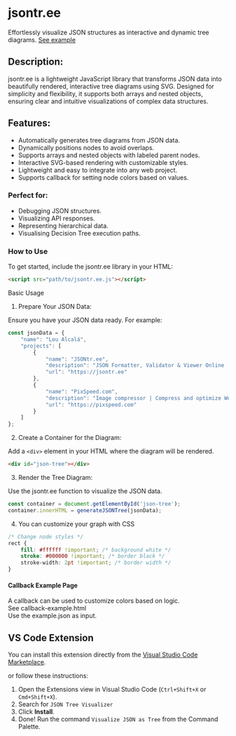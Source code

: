 # jsontr.ee
Effortlessly visualize JSON structures as interactive and dynamic tree diagrams. [See example](https://jsontr.ee/)

## Description:
jsontr.ee is a lightweight JavaScript library that transforms JSON data into beautifully rendered, interactive tree diagrams using SVG. Designed for simplicity and flexibility, it supports both arrays and nested objects, ensuring clear and intuitive visualizations of complex data structures.

## Features:

- Automatically generates tree diagrams from JSON data.
- Dynamically positions nodes to avoid overlaps.
- Supports arrays and nested objects with labeled parent nodes.
- Interactive SVG-based rendering with customizable styles.
- Lightweight and easy to integrate into any web project.
- Supports callback for setting node colors based on values.

### Perfect for:

- Debugging JSON structures.
- Visualizing API responses.
- Representing hierarchical data.
- Visualising Decision Tree execution paths.

### How to Use

To get started, include the jsontr.ee library in your HTML:
```html
<script src="path/to/jsontr.ee.js"></script>
```

Basic Usage

1. Prepare Your JSON Data:

Ensure you have your JSON data ready. For example:

```javascript
const jsonData = {
    "name": "Lou Alcalá",
    "projects": [
        {
            "name": "JSONtr.ee",
            "description": "JSON Formatter, Validator & Viewer Online | JSONtr.ee",
            "url": "https://jsontr.ee"
        },
        {
            "name": "PixSpeed.com",
            "description": "Image compressor | Compress and optimize WebP, PNG, JPG, JPeG and AVIF",
            "url": "https://pixspeed.com"
        }
    ]
};
```

2. Create a Container for the Diagram:

Add a `<div>` element in your HTML where the diagram will be rendered.

```html
<div id="json-tree"></div>
```

3. Render the Tree Diagram:

Use the jsontr.ee function to visualize the JSON data.

```javascript
const container = document.getElementById('json-tree');
container.innerHTML = generateJSONTree(jsonData);
```

4. You can customize your graph with CSS

```css
/* Change node styles */
rect {
    fill: #ffffff !important; /* background white */
    stroke: #000000 !important; /* border black */
    stroke-width: 2pt !important; /* border width */
}
```  
  
#### Callback Example Page
A callback can be used to customize colors based on logic.  
See callback-example.html  
Use the example.json as input.  
  
## VS Code Extension

You can install this extension directly from the [Visual Studio Code Marketplace](https://marketplace.visualstudio.com/items?itemName=LouAlcala.json-tree).

or follow these instructions:

1. Open the Extensions view in Visual Studio Code (`Ctrl+Shift+X` or `Cmd+Shift+X`).
2. Search for `JSON Tree Visualizer`
3. Click **Install**.
4. Done! Run the command `Visualize JSON as Tree` from the Command Palette.
